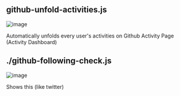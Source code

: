 ## github-unfold-activities.js

![image](https://user-images.githubusercontent.com/2807595/132086763-479c82bb-3f0b-41df-b76f-57b868355618.png)

Automatically unfolds every user's activities on Github Activity Page (Activity Dashboard)

## ./github-following-check.js

![image](https://user-images.githubusercontent.com/2807595/132086812-4eecdfed-8d4d-48ec-aa77-1fe0da219f21.png)

Shows this (like twitter)
